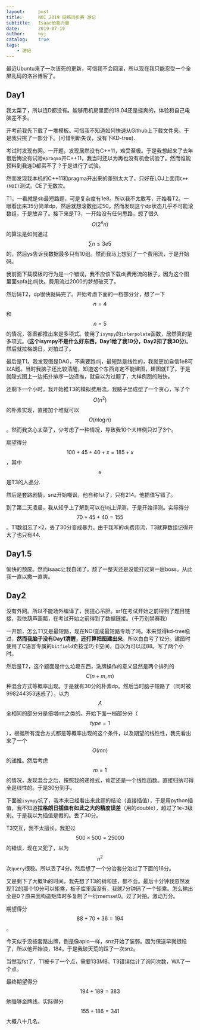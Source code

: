 ```yaml
---
layout:		post
title:		NOI 2019 网络同步赛 游记
subtitle:	Isaac给我力量
date:		2019-07-19
author:		wyj
catalog:	true
tags:
    - 游记
---
```


最近Ubuntu来了一次该死的更新，可惜我不会回滚，所以现在我只能忍受一个全屏乱码的洛谷博客了。

Day1
--
我太菜了，所以连D都没有。能够用机房里面的18.04还是挺爽的，体验和自己电脑差不多。

开考前我先下载了一堆模板。可惜我不知道如何快速从Github上下载文件夹。于是我只挑了一部分下。(可惜判断失误，没有下KD-tree).

考试时发现有网。一开题，发现居然没有C++11，难受至极。于是我想起来了去年很后悔没有试验`#pragma`开C++11，我当时还以为再也没有机会试验了。然而谁能预料到我连D都买不了？于是进行了试验。

然而发现我本机的C++11和pragma开出来的差别太大了，只好在LOJ上面用`C++(NOI)`测试。CE了无数次。

T1，一看就是sb最短路题，可是复杂度有1e8。所以我不太敢写，开始看T2。一眼看出来35分简单dp，然后就想滚数组过50。然而发现这个dp状态几乎不可能滚数组，于是放弃了。接下来是T3，一开始没有任何思路，想了很久$$O(2^nn)$$的算法是如何通过$$\sum n\le3e5$$的，然后ys告诉我数据最多只有10组。然而我马上想到了一个费用流，于是开始码。

我前面下载模板的行为是一个错误，我不应该下载dij费用流的板子，因为这个图里面spfa比dij快。费用流过2000的梦想破灭了。

然后码T2，dp很快就码完了。开始考虑下面的一档部分分，想了一下$$n=4$$和$$n=5$$的情况，答案都推出来是多项式。使用了`isympy`的`interpolate`函数，居然真的是多项式。(**这个isympy不是什么好东西，Day1给了我10分，Day2扣了我30分**)。然后就拉格朗日，对拍过了。

最后是T1。我发现图是DAG，不需要跑dij，最短路是线性的，我就更加自信1e8可以A题。当时我脑子还比较清醒，知道这个东西肯定不能建图，建图就T了。于是就隐式图上一边拓扑排序一边递推，就自以为过题了，大样例跑的贼快。

还剩下一个小时，我开始推T3的模拟费用流。我脑子里成型了一个贪心，写了个$$O(n^2)$$的朴素实现，直接加个堆就可以$$O(n\log{n})$$。然而我贪心太菜了，少考虑了一种情况，导致我10个大样例只过了3个。

期望得分$$100+45+40+x=185+x$$，其中$$x$$是T3的人品分.

然后是套路剧情，snz开始嘲讽，他自称fst了，只有214。他插值写错了。

到了第二天凌晨，我从知乎上了解到可以在loj上评测，于是开始评测。实际得分$$70+45+40=155$$。T1数组忘了×2，丢了30分变成暴力。由于我写的dij费用流，T3就算数组记得开大了也只有44.

Day1.5
--
愉快的颓废。然而isaac让我自闭了。颓了一整天还是没能打过第一层boss。从此我一直以撒一直爽。

Day2
--
没有外网。所以不能场外编译了，我提心吊胆。srf在考试开始之前得到了题目链接，我依葫芦画瓢，在考试开始之前得到了数据链接。（千万别禁赛我）

一开题，怎么T1又是最短路，现在NOI变成最短路专场了吗。本来觉得kd-tree稳过，**然而我脑子没有Day1清醒，还打算把图建出来**。所以白白亏了12分。建图时使用了C语言专属的`bitfield`奇技淫巧卡空间，自以为可以过88。写了两个小时。

然后是T2，这个题面是什么垃圾东西，洗牌操作的意义显然是两个排列的$$C(n+m,m)$$种混合方式等概率出现。于是就有30分的朴素dp。然后当时脑子短路了（同时被998244353迷惑了），以为$$A$$全相同的部分分是倍增ntt之类的。开始下面一档部分分（$$type=1$$），根据所有混合方式都是等概率出现的这个条件，以及期望的线性性，我先看出来了一个$$O(mn)$$的递推。然后考虑$$m=1$$的情况，发现混合之后，按照我的递推式，肯定还是一个线性函数。直接归纳可得全是线性的。于是30分到手。

下面被`isympy`坑了，我本来已经看出来此题的结论（直接插值），于是用python插值，我不知道**拉格朗日插值有如此之大的精度误差**（用的double），超过了1e-3级别。于是我以为插值是假的。丢了30分。

T3交互，我不太擅长。我犯过$$500\times500=25000$$的错误，现在又犯了，以为$$n^2$$次`query`很稳。所以丢了4分。然后想了一个分治套分治过了下面的16分。

又是剩下了大概1h的时间，我先想了T3的树和链，都不会。最后十分钟我忽然发现T2的那个10分可以矩乘，板子库里面没有，我就7分钟码了一个矩乘。怎么输出全是0？原来我构造矩阵时多复制了一行memset0。过了对拍。激动万分。

期望得分$$88+70+36=194$$。

今天似乎没按套路出牌，倒是像apio一样，snz开始了装弱。因为保送早就很稳了，所以他开始浪，184。于是我破天荒的踩了一次snz。

当然我fst了，T1被卡了一个点，需要133MB。T3错误估计了询问次数，WA了一个点。

最终期望得分$$194+189=383$$勉强够金牌线。实际得分$$155+186=341$$大概八十几名。
